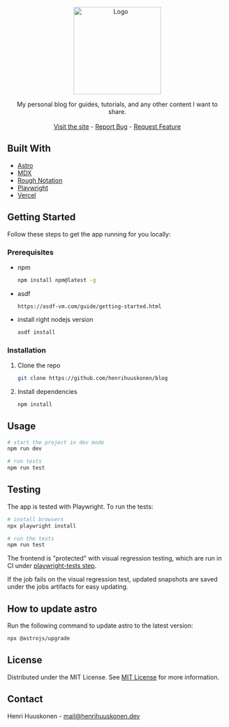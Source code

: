 <br/>
<div align="center">
<a href="https://www.henrihuuskonen.dev/">
<img src="https://www.henrihuuskonen.dev/henri-huuskonen-avatar.svg" alt="Logo" width="200" height="200">
</a>
<p align="center">
My personal blog for guides, tutorials, and any other content I want to share.

<br/>
<br/>
<a href="https://blog.henrihuuskonen.dev/">Visit the site</a>  -
<a href="https://github.com/henrihuuskonen/blog/issues/new?labels=bug&template=bug-report---.md">Report Bug</a> -
<a href="https://github.com/henrihuuskonen/blog/issues/new?labels=enhancement&template=feature-request---.md">Request Feature</a>
</p>
</div>


## Built With

- [Astro](https://astro.build/)
- [MDX](https://mdxjs.com/docs/getting-started/)
- [Rough Notation](https://roughnotation.com/)
- [Playwright](https://playwright.dev/)
- [Vercel](https://vercel.com/)

## Getting Started

Follow these steps to get the app running for you locally:
### Prerequisites

- npm
  ```sh
  npm install npm@latest -g
  ```

- asdf
  ```
  https://asdf-vm.com/guide/getting-started.html
  ```

- install right nodejs version
  ```sh
  asdf install
  ```
### Installation

1. Clone the repo
   ```sh
   git clone https://github.com/henrihuuskonen/blog
   ```
2. Install dependencies
   ```sh
   npm install
   ```
## Usage

```sh
# start the project in dev mode
npm run dev

# run tests
npm run test
```

## Testing

The app is tested with Playwright. To run the tests:
```sh
# install browsers
npx playwright install

# run the tests
npm run test
```

The frontend is "protected" with visual regression testing, which are run in CI under [playwright-tests step](https://github.com/henrihuuskonen/henrihuuskonen.dev/blob/main/.github/workflows/ci.yaml#L21).

If the job fails on the visual regression test, updated snapshots are saved under the jobs artifacts for easy updating.

## How to update astro

Run the following command to update astro to the latest version:
```sh
npx @astrojs/upgrade
```

## License

Distributed under the MIT License. See [MIT License](https://opensource.org/licenses/MIT) for more information.

## Contact

Henri Huuskonen - mail@henrihuuskonen.dev
